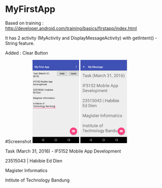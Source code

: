 # MyFirstApp
Based on training : http://developer.android.com/training/basics/firstapp/index.html

It has 2 activity (MyActivity and DisplayMessageActivity) with getIntent() - String feature.

Added : Clear Button

#Screenshot
<img src="Screenshot_MyActivity.png" width="150">
<img src="Screenshot_DisplayMessageActivity.png" width="150">

Task (March 31, 2016) - IF5152 Mobile App Development

23515043 | Habibie Ed Dien


Magister Informatics

Intitute of Technology Bandung
